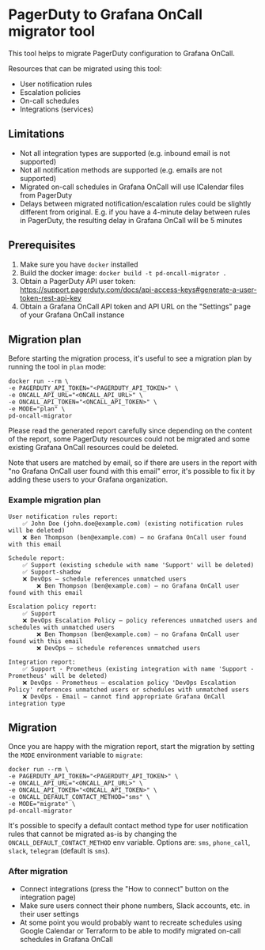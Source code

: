 # PagerDuty to Grafana OnCall migrator tool

This tool helps to migrate PagerDuty configuration to Grafana OnCall.

Resources that can be migrated using this tool:
* User notification rules
* Escalation policies
* On-call schedules
* Integrations (services)


## Limitations

* Not all integration types are supported (e.g. inbound email is not supported)
* Not all notification methods are supported (e.g. emails are not supported)
* Migrated on-call schedules in Grafana OnCall will use ICalendar files from PagerDuty
* Delays between migrated notification/escalation rules could be slightly different from original. E.g. if you have a 4-minute delay between rules in PagerDuty, the resulting delay in Grafana OnCall will be 5 minutes

## Prerequisites

1. Make sure you have `docker` installed 
2. Build the docker image: `docker build -t pd-oncall-migrator .`
3. Obtain a PagerDuty API user token: https://support.pagerduty.com/docs/api-access-keys#generate-a-user-token-rest-api-key
4. Obtain a Grafana OnCall API token and API URL on the "Settings" page of your Grafana OnCall instance

## Migration plan
Before starting the migration process, it's useful to see a migration plan by running the tool in `plan` mode:

```shell
docker run --rm \
-e PAGERDUTY_API_TOKEN="<PAGERDUTY_API_TOKEN>" \
-e ONCALL_API_URL="<ONCALL_API_URL>" \
-e ONCALL_API_TOKEN="<ONCALL_API_TOKEN>" \
-e MODE="plan" \
pd-oncall-migrator
```

Please read the generated report carefully since depending on the content of the report, some PagerDuty resources could not be migrated and some existing Grafana OnCall resources could be deleted.

Note that users are matched by email, so if there are users in the report with "no Grafana OnCall user found with this email" error, it's possible to fix it by adding these users to your Grafana organization.


### Example migration plan

```text
User notification rules report:
    ✅ John Doe (john.doe@example.com) (existing notification rules will be deleted)
    ❌ Ben Thompson (ben@example.com) — no Grafana OnCall user found with this email
       
Schedule report:
    ✅ Support (existing schedule with name 'Support' will be deleted)
    ✅ Support-shadow
    ❌ DevOps — schedule references unmatched users
        ❌ Ben Thompson (ben@example.com) — no Grafana OnCall user found with this email

Escalation policy report:
    ✅ Support
    ❌ DevOps Escalation Policy — policy references unmatched users and schedules with unmatched users
        ❌ Ben Thompson (ben@example.com) — no Grafana OnCall user found with this email
        ❌ DevOps — schedule references unmatched users
        
Integration report:
    ✅ Support - Prometheus (existing integration with name 'Support - Prometheus' will be deleted)
    ❌ DevOps - Prometheus — escalation policy 'DevOps Escalation Policy' references unmatched users or schedules with unmatched users
    ❌ DevOps - Email — cannot find appropriate Grafana OnCall integration type
```

## Migration
Once you are happy with the migration report, start the migration by setting the `MODE` environment variable to `migrate`:
```shell
docker run --rm \
-e PAGERDUTY_API_TOKEN="<PAGERDUTY_API_TOKEN>" \
-e ONCALL_API_URL="<ONCALL_API_URL>" \
-e ONCALL_API_TOKEN="<ONCALL_API_TOKEN>" \
-e ONCALL_DEFAULT_CONTACT_METHOD="sms" \
-e MODE="migrate" \
pd-oncall-migrator
```

It's possible to specify a default contact method type for user notification rules that cannot be migrated as-is by changing the `ONCALL_DEFAULT_CONTACT_METHOD` env variable. Options are: `sms`, `phone_call`, `slack`, `telegram` (default is `sms`).

### After migration

* Connect integrations (press the "How to connect" button on the integration page)
* Make sure users connect their phone numbers, Slack accounts, etc. in their user settings
* At some point you would probably want to recreate schedules using Google Calendar or Terraform to be able to modify migrated on-call schedules in Grafana OnCall
 
